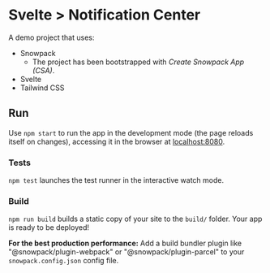 # Svelte > Notification Center

A demo project that uses:
- Snowpack
  - The project has been bootstrapped with _Create Snowpack App (CSA)_.
- Svelte
- Tailwind CSS

## Run

Use `npm start` to run the app in the development mode (the page reloads itself on changes), accessing it in the browser at [localhost:8080](http://localhost:8080).


### Tests

`npm test` launches the test runner in the interactive watch mode.


### Build

`npm run build` builds a static copy of your site to the `build/` folder.
Your app is ready to be deployed!

**For the best production performance:** Add a build bundler plugin like "@snowpack/plugin-webpack" or "@snowpack/plugin-parcel" to your `snowpack.config.json` config file.
